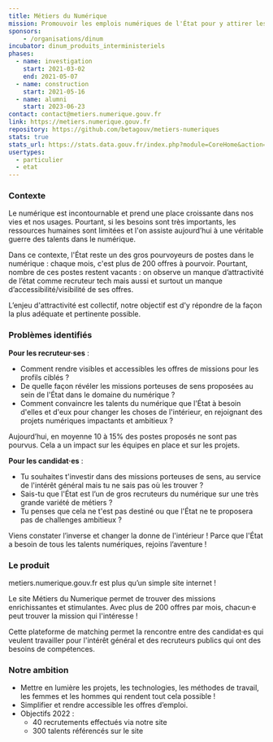 ```yaml
---
title: Métiers du Numérique
mission: Promouvoir les emplois numériques de l'État pour y attirer les meilleurs talents 
sponsors:
    - /organisations/dinum
incubator: dinum_produits_interministeriels
phases:
  - name: investigation
    start: 2021-03-02
    end: 2021-05-07
  - name: construction
    start: 2021-05-16
  - name: alumni
    start: 2023-06-23
contact: contact@metiers.numerique.gouv.fr
link: https://metiers.numerique.gouv.fr
repository: https://github.com/betagouv/metiers-numeriques
stats: true
stats_url: https://stats.data.gouv.fr/index.php?module=CoreHome&action=index&idSite=191&period=range&date=previous30&updated=1
usertypes:
  - particulier
  - etat
---
```


### Contexte

Le numérique est incontournable et prend une place croissante dans nos vies et nos usages. Pourtant, si les besoins sont très importants, les ressources humaines sont limitées et l'on assiste aujourd’hui à une véritable guerre des talents dans le numérique.

Dans ce contexte, l'État reste un des gros pourvoyeurs de postes dans le numérique : chaque mois, c'est plus de 200 offres à pourvoir. Pourtant, nombre de ces postes restent vacants : on observe un manque d’attractivité de l’état comme recruteur tech mais aussi et surtout un manque d’accessibilité/visibilité de ses offres.

L’enjeu d'attractivité est collectif, notre objectif est d'y répondre de la façon la plus adéquate et pertinente possible.

### Problèmes identifiés

**Pour les recruteur·ses** :

- Comment rendre visibles et accessibles les offres de missions pour les profils ciblés ?
- De quelle façon révéler les missions porteuses de sens proposées au sein de l'État dans le domaine du numérique ?
- Comment convaincre les talents du numérique que l'État à besoin d'elles et d'eux pour changer les choses de l'intérieur, en rejoignant des projets numériques impactants et ambitieux ?

Aujourd’hui, en moyenne 10 à 15% des postes proposés ne sont pas pourvus. Cela a un impact sur les équipes en place et sur les projets.

**Pour les candidat·es** :

- Tu souhaites t'investir dans des missions porteuses de sens, au service de l'intérêt général mais tu ne sais pas où les trouver ?
- Sais-tu que l'État est l’un de gros recruteurs du numérique sur une très grande variété de métiers ?
- Tu penses que cela ne t'est pas destiné ou que l'État ne te proposera pas de challenges ambitieux ?

Viens constater l’inverse et changer la donne de l'intérieur ! Parce que l'État a besoin de tous les talents numériques, rejoins l’aventure !

### Le produit

metiers.numerique.gouv.fr est plus qu’un simple site internet ! 

Le site Métiers du Numerique permet de trouver des missions enrichissantes et stimulantes. Avec plus de 200 offres par mois, chacun·e peut trouver la mission qui l'intéresse !

Cette plateforme de matching permet la rencontre entre des candidat·es qui veulent travailler pour l'intérêt général et des recruteurs publics qui ont des besoins de compétences.

### Notre ambition

- Mettre en lumière les projets, les technologies, les méthodes de travail, les femmes et les hommes qui rendent tout cela possible !
- Simplifier et rendre accessible les offres d’emploi.
- Objectifs 2022 :
  - 40 recrutements effectués via notre site
  - 300 talents référencés sur le site 
